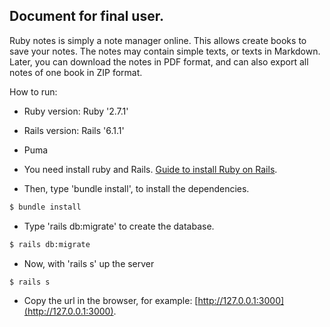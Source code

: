 ## Document for final user.

  Ruby notes is simply a note manager online.
  This allows create books to save your notes.
  The notes may contain simple texts, or texts in Markdown. Later,
  you can download the notes in PDF format, and can also export all notes
  of one book in ZIP format.


How to run:
* Ruby version: Ruby '2.7.1'

* Rails version: Rails '6.1.1'

* Puma

* You need install ruby and Rails.
[Guide to install Ruby on Rails](https://guides.rubyonrails.org/v5.0/getting_started.html).

* Then, type 'bundle install', to install the dependencies.
```bash
$ bundle install
```

* Type 'rails db:migrate' to create the database.
```bash
$ rails db:migrate
```

* Now, with 'rails s' up the server
```bash
$ rails s
```
* Copy the url in the browser, for example:
[http://127.0.0.1:3000](http://127.0.0.1:3000).
